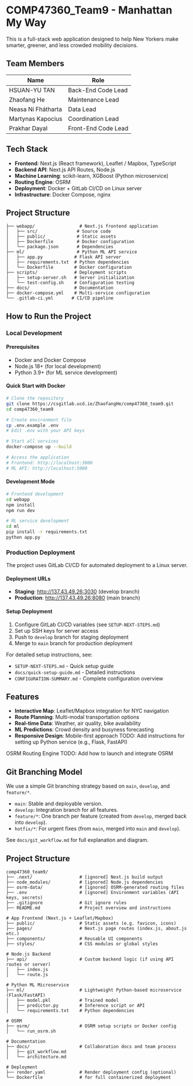 # COMP47360_Team9 - Manhattan My Way​

This is a full-stack web application designed to help New Yorkers make smarter, greener, and less crowded mobility decisions.

## Team Members

| Name               | Role                |
| ------------------ | ------------------- |
| HSUAN-YU TAN       | Back-End Code Lead  |
| Zhaofang He        | Maintenance Lead    |
| Neasa Ní Fhátharta | Data Lead           |
| Martynas Kapocius  | Coordination Lead   |
| Prakhar Dayal      | Front-End Code Lead |

## Tech Stack

- **Frontend**: Next.js (React framework), Leaflet / Mapbox, TypeScript
- **Backend API**: Next.js API Routes, Node.js
- **Machine Learning**: scikit-learn, XGBoost (Python microservice)
- **Routing Engine**: OSRM
- **Deployment**: Docker + GitLab CI/CD on Linux server
- **Infrastructure**: Docker Compose, nginx

## Project Structure

```
├── webapp/                 # Next.js frontend application
│   ├── src/               # Source code
│   ├── public/            # Static assets
│   ├── Dockerfile         # Docker configuration
│   └── package.json       # Dependencies
├── ml/                    # Python ML API service
│   ├── app.py            # Flask API server
│   ├── requirements.txt  # Python dependencies
│   └── Dockerfile        # Docker configuration
├── scripts/              # Deployment scripts
│   ├── setup-server.sh   # Server initialization
│   └── test-config.sh    # Configuration testing
├── docs/                 # Documentation
├── docker-compose.yml    # Multi-service configuration
└── .gitlab-ci.yml       # CI/CD pipeline
```

## How to Run the Project

### Local Development

#### Prerequisites
- Docker and Docker Compose
- Node.js 18+ (for local development)
- Python 3.9+ (for ML service development)

#### Quick Start with Docker
```bash
# Clone the repository
git clone https://csgitlab.ucd.ie/ZhaofangHe/comp47360_team9.git
cd comp47360_team9

# Create environment file
cp .env.example .env
# Edit .env with your API keys

# Start all services
docker-compose up --build

# Access the application
# Frontend: http://localhost:3000
# ML API: http://localhost:5000
```

#### Development Mode
```bash
# Frontend development
cd webapp
npm install
npm run dev

# ML service development
cd ml
pip install -r requirements.txt
python app.py
```

### Production Deployment

The project uses GitLab CI/CD for automated deployment to a Linux server.

#### Deployment URLs
- **Staging**: http://137.43.49.26:3030 (develop branch)
- **Production**: http://137.43.49.26:8080 (main branch)

#### Setup Deployment
1. Configure GitLab CI/CD variables (see `SETUP-NEXT-STEPS.md`)
2. Set up SSH keys for server access
3. Push to `develop` branch for staging deployment
4. Merge to `main` branch for production deployment

For detailed setup instructions, see:
- `SETUP-NEXT-STEPS.md` - Quick setup guide
- `docs/quick-setup-guide.md` - Detailed instructions
- `CONFIGURATION-SUMMARY.md` - Complete configuration overview

## Features

- **Interactive Map**: Leaflet/Mapbox integration for NYC navigation
- **Route Planning**: Multi-modal transportation options
- **Real-time Data**: Weather, air quality, bike availability
- **ML Predictions**: Crowd density and busyness forecasting
- **Responsive Design**: Mobile-first approach
TODO: Add instructions for setting up Python service (e.g., Flask, FastAPI)

OSRM Routing Engine
TODO: Add how to launch and integrate OSRM

## Git Branching Model

We use a simple Git branching strategy based on `main`, `develop`, and `feature/*`.

- `main`: Stable and deployable version.
- `develop`: Integration branch for all features.
- `feature/*`: One branch per feature (created from `develop`, merged back into `develop`).
- `hotfix/*`: For urgent fixes (from `main`, merged into `main` and `develop`).

See `docs/git_workflow.md` for full explanation and diagram.

## Project Structure
```
comp47360_team9/
├── .next/                  # [ignored] Next.js build output
├── node_modules/           # [ignored] Node.js dependencies
├── osrm-data/              # [ignored] OSRM-generated routing files
├── .env                    # [ignored] Environment variables (API keys, secrets)
├── .gitignore              # Git ignore rules
├── README.md               # Project overview and instructions

# App Frontend (Next.js + Leaflet/Mapbox)
├── public/                 # Static assets (e.g. favicon, icons)
├── pages/                  # Next.js page routes (index.js, about.js etc.)
├── components/             # Reusable UI components
├── styles/                 # CSS modules or global styles

# Node.js Backend
├── api/                    # Custom backend logic (if using API routes or server)
│   ├── index.js
│   └── route.js

# Python ML Microservice
├── ml/                     # Lightweight Python-based microservice (Flask/FastAPI)
│   ├── model.pkl           # Trained model
│   ├── predictor.py        # Inference script or API
│   └── requirements.txt    # Python dependencies

# OSRM
├── osrm/                   # OSRM setup scripts or Docker config
│   └── run_osrm.sh

# Documentation
├── docs/                   # Collaboration docs and team process
│   ├── git_workflow.md
│   └── architecture.md

# Deployment
├── render.yaml             # Render deployment config (optional)
└── Dockerfile              # for full containerized deployment
```


